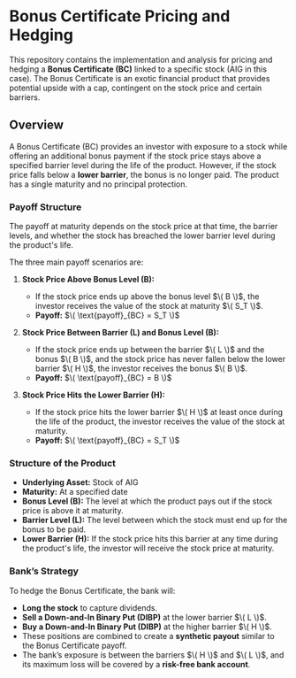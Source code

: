 # Bonus Certificate Pricing and Hedging

This repository contains the implementation and analysis for pricing and hedging a **Bonus Certificate (BC)** linked to a specific stock (AIG in this case). The Bonus Certificate is an exotic financial product that provides potential upside with a cap, contingent on the stock price and certain barriers.

## Overview

A Bonus Certificate (BC) provides an investor with exposure to a stock while offering an additional bonus payment if the stock price stays above a specified barrier level during the life of the product. However, if the stock price falls below a **lower barrier**, the bonus is no longer paid. The product has a single maturity and no principal protection.

### Payoff Structure

The payoff at maturity depends on the stock price at that time, the barrier levels, and whether the stock has breached the lower barrier level during the product's life.

The three main payoff scenarios are:

1. **Stock Price Above Bonus Level (B):**
   - If the stock price ends up above the bonus level $\( B \)$, the investor receives the value of the stock at maturity $\( S_T \)$.
   - **Payoff:** $\( \text{payoff}_{BC} = S_T \)$

2. **Stock Price Between Barrier (L) and Bonus Level (B):**
   - If the stock price ends up between the barrier $\( L \)$ and the bonus $\( B \)$, and the stock price has never fallen below the lower barrier $\( H \)$, the investor receives the bonus $\( B \)$.
   - **Payoff:** $\( \text{payoff}_{BC} = B \)$

3. **Stock Price Hits the Lower Barrier (H):**
   - If the stock price hits the lower barrier $\( H \)$ at least once during the life of the product, the investor receives the value of the stock at maturity.
   - **Payoff:** $\( \text{payoff}_{BC} = S_T \)$

### Structure of the Product

- **Underlying Asset:** Stock of AIG
- **Maturity:** At a specified date
- **Bonus Level (B):** The level at which the product pays out if the stock price is above it at maturity.
- **Barrier Level (L):** The level between which the stock must end up for the bonus to be paid.
- **Lower Barrier (H):** If the stock price hits this barrier at any time during the product's life, the investor will receive the stock price at maturity.

### Bank’s Strategy

To hedge the Bonus Certificate, the bank will:
- **Long the stock** to capture dividends.
- **Sell a Down-and-In Binary Put (DIBP)** at the lower barrier $\( L \)$.
- **Buy a Down-and-In Binary Put (DIBP)** at the higher barrier $\( H \)$.
- These positions are combined to create a **synthetic payout** similar to the Bonus Certificate payoff.
- The bank’s exposure is between the barriers $\( H \)$ and $\( L \)$, and its maximum loss will be covered by a **risk-free bank account**.



